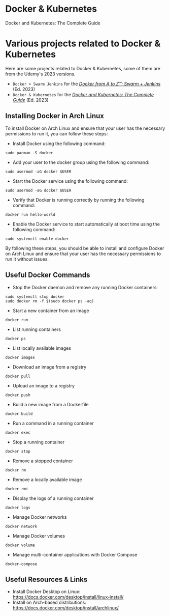 # Docker & Kubernetes
Docker and Kubernetes: The Complete Guide


# Various projects related to Docker & Kubernetes

Here are some projects related to Docker & Kubernetes, some of them are from the Udemy's 2023 versions.

* `Docker + Swarm Jenkins` for the [*Docker from A to Z™: Swarm + Jenkins*](https://www.udemy.com/course/a-practical-guide-to-docker-swarm-and-jenkins/) (Ed. 2023)
* `Docker & Kubernetes` for the [*Docker and Kubernetes: The Complete Guide*](https://www.udemy.com/course/docker-and-kubernetes-the-complete-guide/) (Ed. 2023)


## Installing Docker in Arch Linux

To install Docker on Arch Linux and ensure that your user has the necessary permissions to run it, you can follow these steps:

- Install Docker using the following command: 
```shell
sudo pacman -S docker
```
- Add your user to the docker group using the following command:
```shell
sudo usermod -aG docker $USER
```
- Start the Docker service using the following command:
```shell
sudo usermod -aG docker $USER
```
- Verify that Docker is running correctly by running the following command:
```shell
docker run hello-world
```
- Enable the Docker service to start automatically at boot time using the following command:
```shell
sudo systemctl enable docker
```
By following these steps, you should be able to install and configure Docker on Arch Linux and ensure that your user has the necessary permissions to run it without issues.


## Useful Docker Commands

- Stop the Docker daemon and remove any running Docker containers:
```shell
sudo systemctl stop docker
sudo docker rm -f $(sudo docker ps -aq)
```

- Start a new container from an image
```shell
docker run
```

- List running containers
```shell
docker ps
```

- List locally available images
```shell
docker images
```

- Download an image from a registry
```shell
docker pull
```

- Upload an image to a registry
```shell
docker push
```

- Build a new image from a Dockerfile
```shell
docker build
```

- Run a command in a running container
```shell
docker exec
```

- Stop a running container
```shell
docker stop
```

- Remove a stopped container
```shell
docker rm
```

- Remove a locally available image
```shell
docker rmi
```

- Display the logs of a running container
```shell
docker logs
```

- Manage Docker networks
```shell
docker network
```

- Manage Docker volumes
```shell
docker volume
```

- Manage multi-container applications with Docker Compose
```shell
docker-compose
```


## Useful Resources & Links

- Install Docker Desktop on Linux: https://docs.docker.com/desktop/install/linux-install/
- Install on Arch-based distributions: https://docs.docker.com/desktop/install/archlinux/


